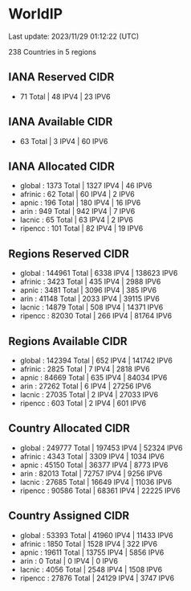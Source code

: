 # WorldIP

Last update: 2023/11/29 01:12:22 (UTC)

238 Countries in 5 regions

## IANA Reserved CIDR

- 71 Total | 48 IPV4 | 23 IPV6

## IANA Available CIDR

- 63 Total | 3 IPV4 | 60 IPV6

## IANA Allocated CIDR

- global : 1373 Total | 1327 IPV4 | 46 IPV6
- afrinic : 62 Total | 60 IPV4 | 2 IPV6
- apnic : 196 Total | 180 IPV4 | 16 IPV6
- arin : 949 Total | 942 IPV4 | 7 IPV6
- lacnic : 65 Total | 63 IPV4 | 2 IPV6
- ripencc : 101 Total | 82 IPV4 | 19 IPV6

## Regions Reserved CIDR

- global : 144961 Total | 6338 IPV4 | 138623 IPV6
- afrinic : 3423 Total | 435 IPV4 | 2988 IPV6
- apnic : 3481 Total | 3096 IPV4 | 385 IPV6
- arin : 41148 Total | 2033 IPV4 | 39115 IPV6
- lacnic : 14879 Total | 508 IPV4 | 14371 IPV6
- ripencc : 82030 Total | 266 IPV4 | 81764 IPV6

## Regions Available CIDR

- global : 142394 Total | 652 IPV4 | 141742 IPV6
- afrinic : 2825 Total | 7 IPV4 | 2818 IPV6
- apnic : 84669 Total | 635 IPV4 | 84034 IPV6
- arin : 27262 Total | 6 IPV4 | 27256 IPV6
- lacnic : 27035 Total | 2 IPV4 | 27033 IPV6
- ripencc : 603 Total | 2 IPV4 | 601 IPV6

## Country Allocated CIDR

- global : 249777 Total | 197453 IPV4 | 52324 IPV6
- afrinic : 4343 Total | 3309 IPV4 | 1034 IPV6
- apnic : 45150 Total | 36377 IPV4 | 8773 IPV6
- arin : 82013 Total | 72757 IPV4 | 9256 IPV6
- lacnic : 27685 Total | 16649 IPV4 | 11036 IPV6
- ripencc : 90586 Total | 68361 IPV4 | 22225 IPV6

## Country Assigned CIDR

- global : 53393 Total | 41960 IPV4 | 11433 IPV6
- afrinic : 1850 Total | 1528 IPV4 | 322 IPV6
- apnic : 19611 Total | 13755 IPV4 | 5856 IPV6
- arin : 0 Total | 0 IPV4 | 0 IPV6
- lacnic : 4056 Total | 2548 IPV4 | 1508 IPV6
- ripencc : 27876 Total | 24129 IPV4 | 3747 IPV6
